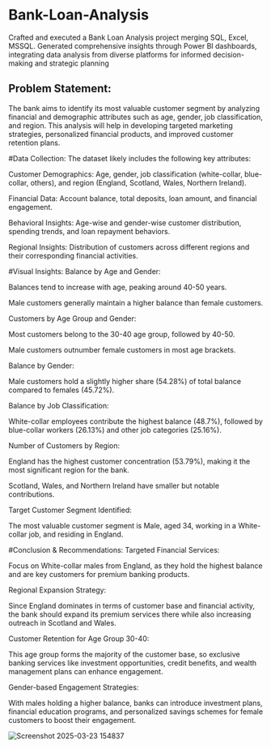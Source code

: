 # Bank-Loan-Analysis
Crafted and executed a Bank Loan Analysis project merging SQL, Excel, MSSQL. Generated comprehensive insights through Power BI dashboards, integrating data analysis from diverse platforms for informed decision-making and strategic planning

## Problem Statement:
The bank aims to identify its most valuable customer segment by analyzing financial and demographic attributes such as age, gender, job classification, and region. This analysis will help in developing targeted marketing strategies, personalized financial products, and improved customer retention plans.

#Data Collection:
The dataset likely includes the following key attributes:

Customer Demographics: Age, gender, job classification (white-collar, blue-collar, others), and region (England, Scotland, Wales, Northern Ireland).

Financial Data: Account balance, total deposits, loan amount, and financial engagement.

Behavioral Insights: Age-wise and gender-wise customer distribution, spending trends, and loan repayment behaviors.

Regional Insights: Distribution of customers across different regions and their corresponding financial activities.

#Visual Insights:
Balance by Age and Gender:

Balances tend to increase with age, peaking around 40-50 years.

Male customers generally maintain a higher balance than female customers.

Customers by Age Group and Gender:

Most customers belong to the 30-40 age group, followed by 40-50.

Male customers outnumber female customers in most age brackets.

Balance by Gender:

Male customers hold a slightly higher share (54.28%) of total balance compared to females (45.72%).

Balance by Job Classification:

White-collar employees contribute the highest balance (48.7%), followed by blue-collar workers (26.13%) and other job categories (25.16%).

Number of Customers by Region:

England has the highest customer concentration (53.79%), making it the most significant region for the bank.

Scotland, Wales, and Northern Ireland have smaller but notable contributions.

Target Customer Segment Identified:

The most valuable customer segment is Male, aged 34, working in a White-collar job, and residing in England.

#Conclusion & Recommendations:
Targeted Financial Services:

Focus on White-collar males from England, as they hold the highest balance and are key customers for premium banking products.

Regional Expansion Strategy:

Since England dominates in terms of customer base and financial activity, the bank should expand its premium services there while also increasing outreach in Scotland and Wales.

Customer Retention for Age Group 30-40:

This age group forms the majority of the customer base, so exclusive banking services like investment opportunities, credit benefits, and wealth management plans can enhance engagement.

Gender-based Engagement Strategies:

With males holding a higher balance, banks can introduce investment plans, financial education programs, and personalized savings schemes for female customers to boost their engagement.

![Screenshot 2025-03-23 154837](https://github.com/user-attachments/assets/657b7f0f-ad0f-493e-aa93-f4c3916ad540)



